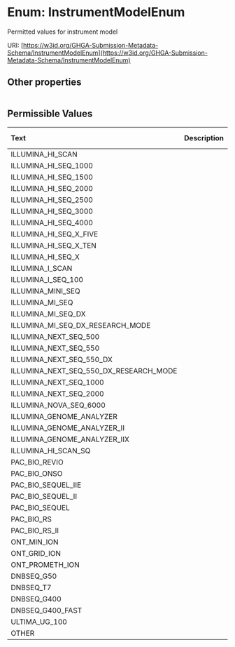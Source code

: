 
# Enum: InstrumentModelEnum


Permitted values for instrument model

URI: [https://w3id.org/GHGA-Submission-Metadata-Schema/InstrumentModelEnum](https://w3id.org/GHGA-Submission-Metadata-Schema/InstrumentModelEnum)


## Other properties

|  |  |  |
| --- | --- | --- |

## Permissible Values

| Text | Description | Meaning | Other Information |
| :--- | :---: | :---: | ---: |
| ILLUMINA_HI_SCAN |  |  |  |
| ILLUMINA_HI_SEQ_1000 |  |  |  |
| ILLUMINA_HI_SEQ_1500 |  |  |  |
| ILLUMINA_HI_SEQ_2000 |  |  |  |
| ILLUMINA_HI_SEQ_2500 |  |  |  |
| ILLUMINA_HI_SEQ_3000 |  |  |  |
| ILLUMINA_HI_SEQ_4000 |  |  |  |
| ILLUMINA_HI_SEQ_X_FIVE |  |  |  |
| ILLUMINA_HI_SEQ_X_TEN |  |  |  |
| ILLUMINA_HI_SEQ_X |  |  |  |
| ILLUMINA_I_SCAN |  |  |  |
| ILLUMINA_I_SEQ_100 |  |  |  |
| ILLUMINA_MINI_SEQ |  |  |  |
| ILLUMINA_MI_SEQ |  |  |  |
| ILLUMINA_MI_SEQ_DX |  |  |  |
| ILLUMINA_MI_SEQ_DX_RESEARCH_MODE |  |  |  |
| ILLUMINA_NEXT_SEQ_500 |  |  |  |
| ILLUMINA_NEXT_SEQ_550 |  |  |  |
| ILLUMINA_NEXT_SEQ_550_DX |  |  |  |
| ILLUMINA_NEXT_SEQ_550_DX_RESEARCH_MODE |  |  |  |
| ILLUMINA_NEXT_SEQ_1000 |  |  |  |
| ILLUMINA_NEXT_SEQ_2000 |  |  |  |
| ILLUMINA_NOVA_SEQ_6000 |  |  |  |
| ILLUMINA_GENOME_ANALYZER |  |  |  |
| ILLUMINA_GENOME_ANALYZER_II |  |  |  |
| ILLUMINA_GENOME_ANALYZER_IIX |  |  |  |
| ILLUMINA_HI_SCAN_SQ |  |  |  |
| PAC_BIO_REVIO |  |  |  |
| PAC_BIO_ONSO |  |  |  |
| PAC_BIO_SEQUEL_IIE |  |  |  |
| PAC_BIO_SEQUEL_II |  |  |  |
| PAC_BIO_SEQUEL |  |  |  |
| PAC_BIO_RS |  |  |  |
| PAC_BIO_RS_II |  |  |  |
| ONT_MIN_ION |  |  |  |
| ONT_GRID_ION |  |  |  |
| ONT_PROMETH_ION |  |  |  |
| DNBSEQ_G50 |  |  |  |
| DNBSEQ_T7 |  |  |  |
| DNBSEQ_G400 |  |  |  |
| DNBSEQ_G400_FAST |  |  |  |
| ULTIMA_UG_100 |  |  |  |
| OTHER |  |  |  |

